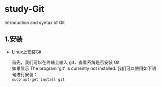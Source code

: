 # study-Git
Introduction and syntax of Git

## 1.安装
+ Linux上安装Git  

  首先，我们可以在终端上输入 git，查看系统是否安装 Git  
  如果显示 The program 'git' is currently not installed. 我们可以使用如下语句进行安装：  
  `sudo apt-get install git`
